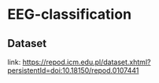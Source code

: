 # EEG-classification

## Dataset

link: https://repod.icm.edu.pl/dataset.xhtml?persistentId=doi:10.18150/repod.0107441